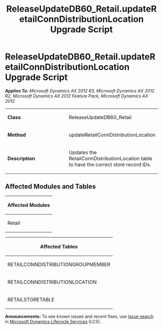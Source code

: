 ﻿---
title: ReleaseUpdateDB60_Retail.updateRetailConnDistributionLocation Upgrade Script
TOCTitle: ReleaseUpdateDB60_Retail.updateRetailConnDistributionLocation Upgrade Script
ms:assetid: 4b7c38b8-7d5b-f8a6-69e7-39e0209ca405
ms:mtpsurl: https://msdn.microsoft.com/en-us/library/JJ685393(v=AX.60)
ms:contentKeyID: 49708077
ms.date: 05/18/2015
mtps_version: v=AX.60
---

# ReleaseUpdateDB60\_Retail.updateRetailConnDistributionLocation Upgrade Script 


_**Applies To:** Microsoft Dynamics AX 2012 R3, Microsoft Dynamics AX 2012 R2, Microsoft Dynamics AX 2012 Feature Pack, Microsoft Dynamics AX 2012_

<table>
<colgroup>
<col style="width: 50%" />
<col style="width: 50%" />
</colgroup>
<tbody>
<tr class="odd">
<td><p><strong>Class</strong></p></td>
<td><p>ReleaseUpdateDB60_Retail</p></td>
</tr>
<tr class="even">
<td><p><strong>Method</strong></p></td>
<td><p>updateRetailConnDistributionLocation</p></td>
</tr>
<tr class="odd">
<td><p><strong>Description</strong></p></td>
<td><p>Updates the RetailConnDistributionLocation table to have the correct store record IDs.</p></td>
</tr>
</tbody>
</table>


## Affected Modules and Tables

<table>
<colgroup>
<col style="width: 100%" />
</colgroup>
<thead>
<tr class="header">
<th><p>Affected Modules</p></th>
</tr>
</thead>
<tbody>
<tr class="odd">
<td><p>Retail</p></td>
</tr>
</tbody>
</table>


<table>
<colgroup>
<col style="width: 100%" />
</colgroup>
<thead>
<tr class="header">
<th><p>Affected Tables</p></th>
</tr>
</thead>
<tbody>
<tr class="odd">
<td><p>RETAILCONNDISTRIBUTIONGROUPMEMBER</p></td>
</tr>
<tr class="even">
<td><p>RETAILCONNDISTRIBUTIONLOCATION</p></td>
</tr>
<tr class="odd">
<td><p>RETAILSTORETABLE</p></td>
</tr>
</tbody>
</table>

  
**Announcements:** To see known issues and recent fixes, use [Issue search](http://go.microsoft.com/fwlink/?linkid=389258) in [Microsoft Dynamics Lifecycle Services](http://go.microsoft.com/fwlink/?linkid=306505) (LCS).

